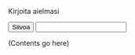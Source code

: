 <!DOCTYPE HTML>
<html lang="en">
<head>
<META charset="UTF-8">
<META name="viewport" content="width=device-width, initial-scale=1.0">
<title>Sample Web Page</title>
</head>
<body>






<!-- edit your html here -->
<p>Kirjoita aielmasi</p>

<form id="frm1" action="/action_page.php">
  <input type="button" onclick="myFunction()" value="Siivoa">
  <input name="inputTxt" type="text" maxlength="512" id="inputTxt" class="searchField"/>
</form>

<script>
function myFunction() {
  //document.write(document.getElementById("inputTxt").value);
  
  var strOriginal = document.getElementById("inputTxt").value;
  var str = strOriginal.toLowerCase();
  var res = str.split(" ");
 
  // Kirjoita alkuperäinen
  //document.write(res);
  
	var words = str.split(" ");
    //var words = str.match(/\b(\w+\W+)/g);
    //korjaa teksti
	for (var i = 0; i < words.length - 1; i++) {
    	//words[i] += " ";
        //document.write(words[i]);
        //document.write("---");
        if (words[i]=="prässätä") words[i]="piinata";
        if (words[i]=="prässäys") words[i]="piinaus";
        if (words[i]=="digi") words[i]="ana";
        if (words[i]=="Ari") words[i]="Hänen Korkeutensa Ari"; 
        if (words[i]=="vittu") words[i]="YLLÄPITO";
        if (words[i]=="vittua") words[i]="YLLÄPITO!!!";
        if (words[i]=="vakavasti") words[i]="leikillään"; 
        if (words[i]=="jos") words[i]="joskopa tuota noin niin, he he, ";
        if (words[i]=="filmi") words[i]="mustavalkofilmi";
        if (words[i]=="facebook") words[i]="MySpace";
        if (words[i]=="kun") words[i]="jos";
        if (words[i]=="ja") words[i]="sikälimikäli";
        numero = Math.random();
        if (numero < 0.3) words[i]="anteeksi";
        if (numero < 0.1) words[i]="jos ylläpidon tyypeille vaan sopii";
	}
    var new_words = words.join(' ');
    words.join(" ");
	//document.write(words);
    document.write(new_words);
  	//document.write(x);
  	if (numero < 0.2) document.write(" ja ihan vaan leikilläni sanon, ei sarkasmia!");;
  
}
</script>

</body>
</html>

(Contents go here)
</body>
</html>
